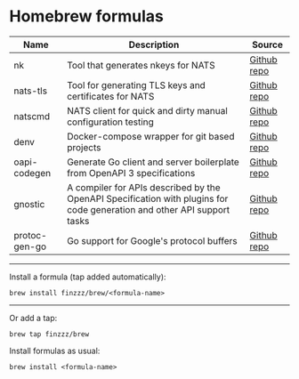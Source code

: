 # Homebrew formulas

| Name          | Description                                                                                                             | Source                                                 |
| ------------- | ----------------------------------------------------------------------------------------------------------------------- | ------------------------------------------------------ |
| nk            | Tool that generates nkeys for NATS                                                                                      | [Github repo](https://github.com/nats-io/nkeys)        |
| nats-tls      | Tool for generating TLS keys and certificates for NATS                                                                  | [Github repo](https://github.com/tanelmae/nats-tls)    |
| natscmd       | NATS client for quick and dirty manual configuration testing                                                            | [Github repo](https://github.com/tanelmae/natscmd)     |
| denv          | Docker-compose wrapper for git based projects                                                                           | [Github repo](https://github.com/tanelmae/denv)        |
| oapi-codegen  | Generate Go client and server boilerplate from OpenAPI 3 specifications                                                 | [Github repo](https://github.com/deepmap/oapi-codegen) |
| gnostic       | A compiler for APIs described by the OpenAPI Specification with plugins for code generation and other API support tasks | [Github repo](https://github.com/googleapis/gnostic)   |
| protoc-gen-go | Go support for Google's protocol buffers                                                                                | [Github repo](https://github.com/golang/protobuf)      |

---

Install a formula (tap added automatically):

`brew install finzzz/brew/<formula-name>`

---

Or add a tap:

`brew tap finzzz/brew`

Install formulas as usual:

`brew install <formula-name>`
